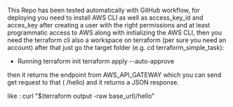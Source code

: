 This Repo has been tested automatically with GitHub workflow, for deploying you need to install AWS CLI as well as access_key_id and acces_key after creating a user with the right permissions and at least programmatic access to AWS along with initializing the AWS CLI, then you need the terraform cli also a workspace on terraform (per sure you need an account) after that just go the target folder (e.g. cd terraform_simple_task):

 - Running
terraform init
terraform apply --auto-approve

then it returns the endpoint from AWS_API_GATEWAY which you can send get request to that ( /hello) and it returns a JSON response.

like :
curl "$(terraform output -raw base_url)/hello"


